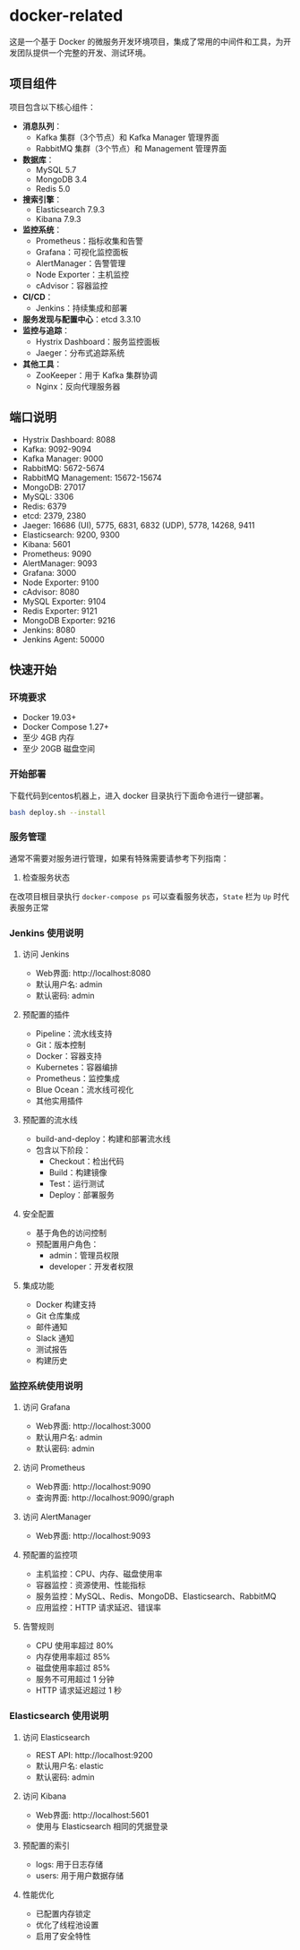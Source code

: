 # docker-related

这是一个基于 Docker 的微服务开发环境项目，集成了常用的中间件和工具，为开发团队提供一个完整的开发、测试环境。

## 项目组件

项目包含以下核心组件：

- **消息队列**：
  - Kafka 集群（3个节点）和 Kafka Manager 管理界面
  - RabbitMQ 集群（3个节点）和 Management 管理界面
- **数据库**：
  - MySQL 5.7
  - MongoDB 3.4
  - Redis 5.0
- **搜索引擎**：
  - Elasticsearch 7.9.3
  - Kibana 7.9.3
- **监控系统**：
  - Prometheus：指标收集和告警
  - Grafana：可视化监控面板
  - AlertManager：告警管理
  - Node Exporter：主机监控
  - cAdvisor：容器监控
- **CI/CD**：
  - Jenkins：持续集成和部署
- **服务发现与配置中心**：etcd 3.3.10
- **监控与追踪**：
  - Hystrix Dashboard：服务监控面板
  - Jaeger：分布式追踪系统
- **其他工具**：
  - ZooKeeper：用于 Kafka 集群协调
  - Nginx：反向代理服务器

## 端口说明

- Hystrix Dashboard: 8088
- Kafka: 9092-9094
- Kafka Manager: 9000
- RabbitMQ: 5672-5674
- RabbitMQ Management: 15672-15674
- MongoDB: 27017
- MySQL: 3306
- Redis: 6379
- etcd: 2379, 2380
- Jaeger: 16686 (UI), 5775, 6831, 6832 (UDP), 5778, 14268, 9411
- Elasticsearch: 9200, 9300
- Kibana: 5601
- Prometheus: 9090
- AlertManager: 9093
- Grafana: 3000
- Node Exporter: 9100
- cAdvisor: 8080
- MySQL Exporter: 9104
- Redis Exporter: 9121
- MongoDB Exporter: 9216
- Jenkins: 8080
- Jenkins Agent: 50000

## 快速开始

### 环境要求
- Docker 19.03+
- Docker Compose 1.27+
- 至少 4GB 内存
- 至少 20GB 磁盘空间

### 开始部署

下载代码到centos机器上，进入 docker 目录执行下面命令进行一键部署。

```bash
bash deploy.sh --install
```

### 服务管理

通常不需要对服务进行管理，如果有特殊需要请参考下列指南：

1. 检查服务状态

在改项目根目录执行 `docker-compose ps` 可以查看服务状态，`State` 栏为 `Up` 时代表服务正常

### Jenkins 使用说明

1. 访问 Jenkins
   - Web界面: http://localhost:8080
   - 默认用户名: admin
   - 默认密码: admin

2. 预配置的插件
   - Pipeline：流水线支持
   - Git：版本控制
   - Docker：容器支持
   - Kubernetes：容器编排
   - Prometheus：监控集成
   - Blue Ocean：流水线可视化
   - 其他实用插件

3. 预配置的流水线
   - build-and-deploy：构建和部署流水线
   - 包含以下阶段：
     - Checkout：检出代码
     - Build：构建镜像
     - Test：运行测试
     - Deploy：部署服务

4. 安全配置
   - 基于角色的访问控制
   - 预配置用户角色：
     - admin：管理员权限
     - developer：开发者权限

5. 集成功能
   - Docker 构建支持
   - Git 仓库集成
   - 邮件通知
   - Slack 通知
   - 测试报告
   - 构建历史

### 监控系统使用说明

1. 访问 Grafana
   - Web界面: http://localhost:3000
   - 默认用户名: admin
   - 默认密码: admin

2. 访问 Prometheus
   - Web界面: http://localhost:9090
   - 查询界面: http://localhost:9090/graph

3. 访问 AlertManager
   - Web界面: http://localhost:9093

4. 预配置的监控项
   - 主机监控：CPU、内存、磁盘使用率
   - 容器监控：资源使用、性能指标
   - 服务监控：MySQL、Redis、MongoDB、Elasticsearch、RabbitMQ
   - 应用监控：HTTP 请求延迟、错误率

5. 告警规则
   - CPU 使用率超过 80%
   - 内存使用率超过 85%
   - 磁盘使用率超过 85%
   - 服务不可用超过 1 分钟
   - HTTP 请求延迟超过 1 秒

### Elasticsearch 使用说明

1. 访问 Elasticsearch
   - REST API: http://localhost:9200
   - 默认用户名: elastic
   - 默认密码: admin

2. 访问 Kibana
   - Web界面: http://localhost:5601
   - 使用与 Elasticsearch 相同的凭据登录

3. 预配置的索引
   - logs: 用于日志存储
   - users: 用于用户数据存储

4. 性能优化
   - 已配置内存锁定
   - 优化了线程池设置
   - 启用了安全特性
